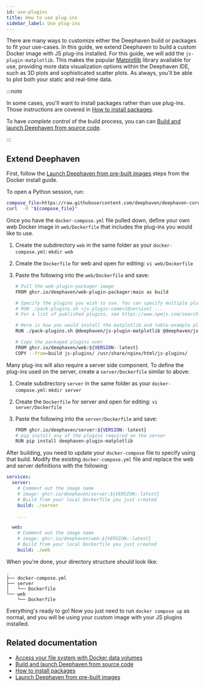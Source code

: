 ```yaml
---
id: use-plugins
title: How to use plug-ins
sidebar_label: Use plug-ins
---
```


There are many ways to customize either the Deephaven build or packages to fit your use-cases. In this guide, we extend Deephaven to build a custom Docker image with JS plug-ins installed. For this guide, we will add the `js-plugin-matplotlib`. This makes the popular [Matplotlib](https://matplotlib.org/) library available for use, providing more data visualization options within the Deephaven IDE, such as 3D plots and sophisticated scatter plots. As always, you'll be able to plot both your static and real-time data.

:::note

In some cases, you'll want to install packages rather than use plug-ins. Those instructions are covered in [How to install packages](./install-packages.md).

To have _complete control_ of the build process, you can can [Build and launch Deephaven from source code](./launch-build.md).

:::

## Extend Deephaven

First, follow the [Launch Deephaven from pre-built images](../tutorials/docker-install.md) steps from the Docker install guide.

To open a Python session, run:

```bash
compose_file=https://raw.githubusercontent.com/deephaven/deephaven-core/main/containers/python-examples/base/docker-compose.yml
curl  -O "${compose_file}"
```

Once you have the `docker-compose.yml` file pulled down, define your own web Docker image in `web/Dockerfile` that includes the plug-ins you would like to use.

1. Create the subdirectory `web` in the same folder as your `docker-compose.yml`:
   `mkdir web`
2. Create the `Dockerfile` for web and open for editing:
   `vi web/Dockerfile`
3. Paste the following into the `web/Dockerfile` and save:

   ```bash
   # Pull the web-plugin-packager image
   FROM ghcr.io/deephaven/web-plugin-packager:main as build

   # Specify the plugins you wish to use. You can specify multiple plugins separated by a space, and optionally include the version number, e.g.
   # RUN ./pack-plugins.sh <js-plugin-name>[@version] ...
   # For a list of published plugins, see https://www.npmjs.com/search?q=keywords%3Adeephaven-js-plugin

   # Here is how you would install the matplotlib and table-example plugins
   RUN ./pack-plugins.sh @deephaven/js-plugin-matplotlib @deephaven/js-plugin-table-example

   # Copy the packaged plugins over
   FROM ghcr.io/deephaven/web:${VERSION:-latest}
   COPY --from=build js-plugins/ /usr/share/nginx/html/js-plugins/
   ```

Many plug-ins will also require a server side component. To define the plug-ins used on the server, create a `server/Dockerfile` similar to above:

1. Create subdirectory `server` in the same folder as your `docker-compose.yml`:
   `mkdir server`
2. Create the `Dockerfile` for server and open for editing:
   `vi server/Dockerfile`
3. Paste the following into the `server/Dockerfile` and save:

   ```bash
   FROM ghcr.io/deephaven/server:${VERSION:-latest}
   # pip install any of the plugins required on the server
   RUN pip install deephaven-plugin-matplotlib
   ```

After building, you need to update your `docker-compose` file to specify using that build. Modify the existing `docker-compose.yml` file and replace the web and server definitions with the following:

```yaml
services:
  server:
    # Comment out the image name
    # image: ghcr.io/deephaven/server:${VERSION:-latest}
    # Build from your local Dockerfile you just created
    build: ./server

    ...

  web:
    # Comment out the image name
    # image: ghcr.io/deephaven/web:${VERSION:-latest}
    # Build from your local Dockerfile you just created
    build: ./web
```

When you're done, your directory structure should look like:

```
.
├── docker-compose.yml
├── server
│   └── Dockerfile
└── web
    └── Dockerfile
```

Everything's ready to go! Now you just need to run `docker compose up` as normal, and you will be using your custom image with your JS plugins installed.

## Related documentation

- [Access your file system with Docker data volumes](../conceptual/docker-data-volumes.md)
- [Build and launch Deephaven from source code](./launch-build.md)
- [How to install packages](./install-packages.md)
- [Launch Deephaven from pre-built images](../tutorials/docker-install.md)
